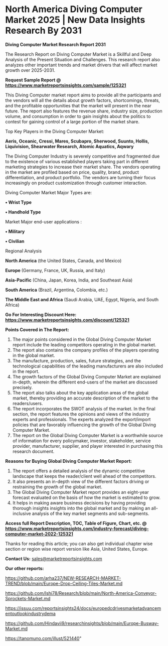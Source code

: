 # North America Diving Computer Market 2025 | New Data Insights Research By 2031

<strong>Diving Computer Market Research Report 2031</strong>

The Research Report on Diving Computer Market is a Skillful and Deep Analysis of the Present Situation and Challenges. This research report also analyzes other important trends and market drivers that will affect market growth over 2025-2031.

<strong>Request Sample Report @ <a href=https://www.marketreportsinsights.com/sample/125321>https://www.marketreportsinsights.com/sample/125321</a></strong>

This Diving Computer market report aims to provide all the participants and the vendors will all the details about growth factors, shortcomings, threats, and the profitable opportunities that the market will present in the near future. The report also features the revenue share, industry size, production volume, and consumption in order to gain insights about the politics to contest for gaining control of a large portion of the market share.

Top Key Players in the Diving Computer Market:

<strong>Aeris, Oceanic, Cressi, Mares, Scubapro, Sherwood, Suunto, Hollis, Liquivision, Shearwater Research, Atomic Aquatics, Aqwary</strong>

The Diving Computer Industry is severely competitive and fragmented due to the existence of various established players taking part in different marketing strategies to increase their market share. The vendors operating in the market are profiled based on price, quality, brand, product differentiation, and product portfolio. The vendors are turning their focus increasingly on product customization through customer interaction.

Diving Computer Market Major Types are:

<strong>• Wrist Type

• Handhold Type</strong>

Market Major end-user applications :

<strong>• Military

• Civilian</strong>

Regional Analysis

</u><strong><b>North America</b></strong> (the United States, Canada, and Mexico)

<strong><b>Europe </b></strong>(Germany, France, UK, Russia, and Italy)

<strong><b>Asia-Pacific</b></strong> (China, Japan, Korea, India, and Southeast Asia)

<strong><b>South America</b></strong> (Brazil, Argentina, Colombia, etc.)

<strong><b>The Middle East and Africa</b></strong> (Saudi Arabia, UAE, Egypt, Nigeria, and South Africa)

<strong>Go For Interesting Discount Here: <a href=https://www.marketreportsinsights.com/discount/125321>https://www.marketreportsinsights.com/discount/125321</a></strong>

<strong>Points Covered in The Report:</strong>
<ol>
  <li>The major points considered in the Global Diving Computer Market report include the leading competitors operating in the global market.</li>
  <li>The report also contains the company profiles of the players operating in the global market.</li>
  <li>The manufacture, production, sales, future strategies, and the technological capabilities of the leading manufacturers are also included in the report.</li>
  <li>The growth factors of the Global Diving Computer Market are explained in-depth, wherein the different end-users of the market are discussed precisely.</li>
  <li>The report also talks about the key application areas of the global market, thereby providing an accurate description of the market to the readers/users.</li>
  <li>The report incorporates the SWOT analysis of the market. In the final section, the report features the opinions and views of the industry experts and professionals. The experts analyzed the export/import policies that are favorably influencing the growth of the Global Diving Computer Market.</li>
  <li>The report on the Global Diving Computer Market is a worthwhile source of information for every policymaker, investor, stakeholder, service provider, manufacturer, supplier, and player interested in purchasing this research document.</li>
</ol>
<strong>Reasons for Buying Global Diving Computer Market Report:</strong>

<ol>
  <li>The report offers a detailed analysis of the dynamic competitive landscape that keeps the reader/client well ahead of the competitors.</li>
  <li>It also presents an in-depth view of the different factors driving or restraining the growth of the global market.</li>
  <li>The Global Diving Computer Market report provides an eight-year forecast evaluated on the basis of how the market is estimated to grow.</li>
  <li>It helps in making aware business decisions by having providing thorough insights insights into the global market and by making an all-inclusive analysis of the key market segments and sub-segments.</li>
</ol>
<strong>Access full Report Description, TOC, Table of Figure, Chart, etc. @ <a href=https://www.marketreportsinsights.com/industry-forecast/diving-computer-market-2022-125321>https://www.marketreportsinsights.com/industry-forecast/diving-computer-market-2022-125321</a></strong>


Thanks for reading this article; you can also get individual chapter wise section or region wise report version like Asia, United States, Europe.

<strong>Contact Us:</strong>
sales@marketreportsinsights.com

<strong>Our other reports:</strong>

<a href=https://github.com/arha237/NEW-RESEARCH-MARKET-TREND/blob/main/Europe-Drop-Ceiling-Tiles-Market.md>https://github.com/arha237/NEW-RESEARCH-MARKET-TREND/blob/main/Europe-Drop-Ceiling-Tiles-Market.md</a>

<a href=https://github.com/Ishi78/Research/blob/main/North-America-Conveyor-Sprockets-Market.md>https://github.com/Ishi78/Research/blob/main/North-America-Conveyor-Sprockets-Market.md</a>

<a href=https://issuu.com/reportsinsights24/docs/europedcdrivesmarketadvancementoutlookindustrydema>https://issuu.com/reportsinsights24/docs/europedcdrivesmarketadvancementoutlookindustrydema</a>

<a href=https://github.com/Hindavii9/researchinsights/blob/main/Europe-Busway-Market.md>https://github.com/Hindavii9/researchinsights/blob/main/Europe-Busway-Market.md</a>

<a href=https://tanomuno.com/illust/521440>https://tanomuno.com/illust/521440</a>"
